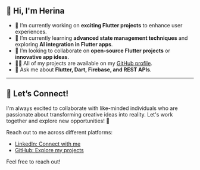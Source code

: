 ## 👋 Hi, I'm Herina

- 🔭 I’m currently working on **exciting Flutter projects** to enhance user experiences.
- 🌱 I’m currently learning **advanced state management techniques** and exploring **AI integration in Flutter apps**.
- 👯 I’m looking to collaborate on **open-source Flutter projects** or **innovative app ideas**.
- 👨‍💻 All of my projects are available on my [GitHub profile](https://github.com/KHerina13/).
- 💬 Ask me about **Flutter, Dart, Firebase, and REST APIs**.

---

## 🤝 Let’s Connect!

I'm always excited to collaborate with like-minded individuals who are passionate about transforming creative ideas into reality. Let's work together and explore new opportunities! 🚀

Reach out to me across different platforms:

- [LinkedIn: Connect with me](https://www.linkedin.com/in/kalathiya-herina-b48803215/)
- [GitHub: Explore my projects](https://github.com/KHerina13/)

Feel free to reach out!
